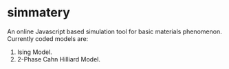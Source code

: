 # simmatery

An online Javascript based simulation tool for basic materials phenomenon.
Currently coded models are:

1. Ising Model.
2. 2-Phase Cahn Hilliard Model.
